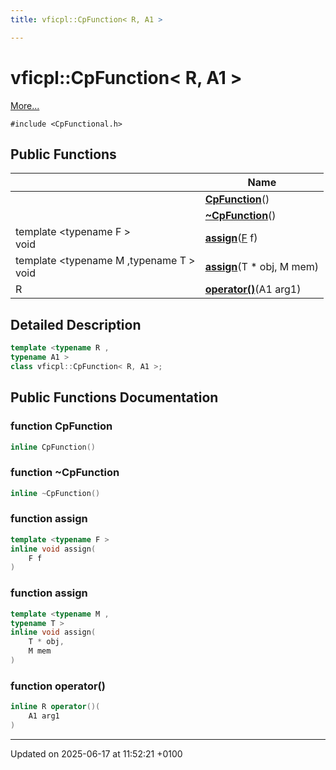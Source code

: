 ```yaml
---
title: vficpl::CpFunction< R, A1 >

---
```


# vficpl::CpFunction< R, A1 >



 [More...](#detailed-description)


`#include <CpFunctional.h>`

## Public Functions

|                | Name           |
| -------------- | -------------- |
| | **[CpFunction](classvficpl_1_1_cp_function_3_01_r_00_01_a1_01_4.md#function-cpfunction)**() |
| | **[~CpFunction](classvficpl_1_1_cp_function_3_01_r_00_01_a1_01_4.md#function-~cpfunction)**() |
| template <typename F \> <br>void | **[assign](classvficpl_1_1_cp_function_3_01_r_00_01_a1_01_4.md#function-assign)**([F](md5_8cpp.md#define-f) f) |
| template <typename M ,typename T \> <br>void | **[assign](classvficpl_1_1_cp_function_3_01_r_00_01_a1_01_4.md#function-assign)**(T * obj, M mem) |
| R | **[operator()](classvficpl_1_1_cp_function_3_01_r_00_01_a1_01_4.md#function-operator())**(A1 arg1) |

## Detailed Description

```cpp
template <typename R ,
typename A1 >
class vficpl::CpFunction< R, A1 >;
```

## Public Functions Documentation

### function CpFunction

```cpp
inline CpFunction()
```


### function ~CpFunction

```cpp
inline ~CpFunction()
```


### function assign

```cpp
template <typename F >
inline void assign(
    F f
)
```


### function assign

```cpp
template <typename M ,
typename T >
inline void assign(
    T * obj,
    M mem
)
```


### function operator()

```cpp
inline R operator()(
    A1 arg1
)
```


-------------------------------

Updated on 2025-06-17 at 11:52:21 +0100